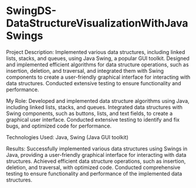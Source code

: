 # SwingDS-DataStructureVisualizationWithJavaSwings
Project Description:
Implemented various data structures, including linked lists, stacks, and queues, using Java Swing, a popular GUI toolkit. Designed and implemented efficient algorithms for data structure operations, such as insertion, deletion, and traversal, and integrated them with Swing components to create a user-friendly graphical interface for interacting with data structures. Conducted extensive testing to ensure functionality and performance.


My Role:
Developed and implemented data structure algorithms using Java, including linked lists, stacks, and queues.
Integrated data structures with Swing components, such as buttons, lists, and text fields, to create a graphical user interface.
Conducted extensive testing to identify and fix bugs, and optimized code for performance.


Technologies Used:
Java, Swing (Java GUI toolkit)


Results:
Successfully implemented various data structures using Swings in Java, providing a user-friendly graphical interface for interacting with data structures.
Achieved efficient data structure operations, such as insertion, deletion, and traversal, with optimized code.
Conducted comprehensive testing to ensure functionality and performance of the implemented data structures.
